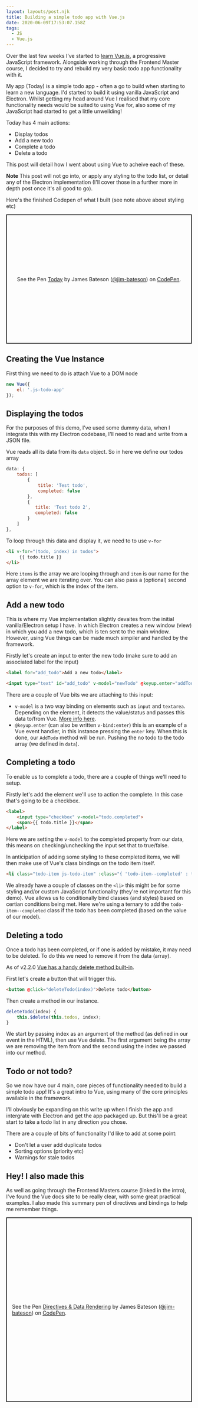 ```yaml
---
layout: layouts/post.njk
title: Building a simple todo app with Vue.js
date: 2020-06-09T17:53:07.158Z
tags:
  - JS
  - Vue.js
---
```

 Over the last few weeks I’ve started to [learn Vue.js](https://frontendmasters.com/learn/vue/), a progressive JavaScript framework. Alongside working through the Frontend Master course, I decided to try and rebuild my very basic todo app functionality with it.

My app (Today) is a simple todo app - often a go to build when starting to learn a new language. I'd started to build it using vanilla JavaScript and Electron. Whilst getting my head around Vue I realised that my core functionality needs would be suited to using Vue for, also some of my JavaScript had started to get a little unweilding!

Today has 4 main actions:

* Display todos
* Add a new todo
* Complete a todo
* Delete a todo

This post will detail how I went about using Vue to acheive each of these.

<p class="post-note"><strong>Note</strong> This post will not go into, or apply any styling to the todo list, or detail any of the Electron implementation (I'll cover those in a further more in depth post once it's all good to go).</p>

Here's the finished Codepen of what I built (see note above about styling etc)

<p class="codepen" data-height="350" data-theme-id="dark" data-default-tab="html,result" data-user="jim-bateson" data-slug-hash="bGEGmBx" style="height: 350px; box-sizing: border-box; display: flex; align-items: center; justify-content: center; border: 2px solid; margin: 1em 0; padding: 1em;" data-pen-title="Today">
  <span>See the Pen <a href="https://codepen.io/jim-bateson/pen/bGEGmBx">
  Today</a> by James Bateson (<a href="https://codepen.io/jim-bateson">@jim-bateson</a>)
  on <a href="https://codepen.io">CodePen</a>.</span>
</p>
<script async src="https://static.codepen.io/assets/embed/ei.js"></script>

<h2>Creating the Vue Instance</h2>

First thing we need to do is attach Vue to a DOM node

```javascript
new Vue({
	el: '.js-todo-app'
});
```

<h2>Displaying the todos</h2>

For the purposes of this demo, I've used some dummy data, when I integrate this with my Electron codebase, I'll need to read and write from a JSON file.

Vue reads all its data from its `data` object. So in here we define our todos array

```javascript
data: {
	todos: [
	    {
		    title: 'Test todo',
		    completed: false
	    },
	    {
		   title: 'Test todo 2',
		   completed: false
	    }
	]
},
```

To loop through this data and display it, we need to to use `v-for`

```html
<li v-for="(todo, index) in todos">
     {{ todo.title }}
</li>
```

Here `items` is the array we are looping through and `item` is our name for the array element we are iterating over. You can also pass a (optional) second option to `v-for`, which is the index of the item.

<h2>Add a new todo</h2>

This is where my Vue implementation slightly devaites from the initial vanilla/Electron setup I have. In which Electron creates a new window (view) in which you add a new todo, which is ten sent to the main window. However, using Vue things can be made much simpiler and handled by the framework.

Firstly let's create an input to enter the new todo (make sure to add an associated label for the input)

```html
<label for="add_todo">Add a new todo</label>

<input type="text" id="add_todo" v-model="newTodo" @keyup.enter="addTodo" name="add_todo" placeholder="Today I want to...">
```
There are a couple of Vue bits we are attaching to this input:

* `v-model` is a two way binding on elements such as `input` and `textarea`. Depending on the element, it detects the value/status and passes this data to/from Vue. [More info here](https://vuejs.org/v2/guide/forms.html).
* `@keyup.enter` (can also be written `v-bind:enter`) this is an example of a Vue event handler, in this instance pressing the `enter` key. When this is done, our `AddTodo` method will be run. Pushing the no todo to the todo array (we defined in `data`).

<h2>Completing a todo</h2>

To enable us to complete a todo, there are a couple of things we'll need to setup.

Firstly let's add the element we'll use to action the complete. In this case that's going to be a checkbox.

``` html
<label>
    <input type="checkbox" v-model="todo.completed">
    <span>{{ todo.title }}</span>
</label>
```

Here we are setting the `v-model` to the completed property from our data, this means on checking/unchecking the input set that to true/false.

In anticipation of adding some styling to these completed items, we will then make use of Vue's class bindings on the todo item itself.

``` html
<li class="todo-item js-todo-item" :class="{ 'todo-item--completed' : todo.completed }">...</li>
```

We already have a couple of classes on the `<li>` this might be for some styling and/or custom JavaScript functionality (they're not important for this demo). Vue allows us to conditionally bind classes (and styles) based on certian conditions being met. Here we're using a ternary to add the `todo-item--completed` class if the todo has been completed (based on the value of our model).


<h2>Deleting a todo</h2>

Once a todo has been completed, or if one is added by mistake, it may need to be deleted. To do this we need to remove it from the data (array).

As of v2.2.0 [Vue has a handy delete method built-in](https://vuejs.org/v2/api/#Vue-delete).

First let's create a button that will trigger this.

``` html
<button @click="deleteTodo(index)">Delete todo</button>
```

Then create a method in our instance.

``` javascript
deleteTodo(index) {
    this.$delete(this.todos, index);
}
```

We start by passing index as an argument of the method (as defined in our event in the HTML), then use Vue delete. The first argument being the array we are removing the item from and the second using the index we passed into our method.

<h2>Todo or not todo?</h2>

So we now have our 4 main, core pieces of functionality needed to build a simple todo app! It's a great intro to Vue, using many of the core principles available in the framework.

I'll obviously be expanding on this write up when I finish the app and intergrate with Electron and get the app packaged up. But this'll be a great start to take a todo list in any direction you chose.

There are a couple of bits of functionality I'd like to add at some point:

* Don't let a user add duplicate todos
* Sorting options (priority etc)
* Warnings for stale todos

<h2>Hey! I also made this</h2>

As well as going through the Frontend Masters course (linked in the intro), I've found the Vue docs site to be really clear, with some great practical examples. I also made this summary pen of directives and bindings to help me remember things.

<p class="codepen" data-height=""500 data-theme-id="dark" data-default-tab="html,result" data-user="jim-bateson" data-slug-hash="wvKYJLE" style="height: 500px; box-sizing: border-box; display: flex; align-items: center; justify-content: center; border: 2px solid; margin: 1em 0; padding: 1em;" data-pen-title="Directives &amp;amp; Data Rendering">
  <span>See the Pen <a href="https://codepen.io/jim-bateson/pen/wvKYJLE">
  Directives &amp; Data Rendering</a> by James Bateson (<a href="https://codepen.io/jim-bateson">@jim-bateson</a>)
  on <a href="https://codepen.io">CodePen</a>.</span>
</p>
<script async src="https://static.codepen.io/assets/embed/ei.js"></script>